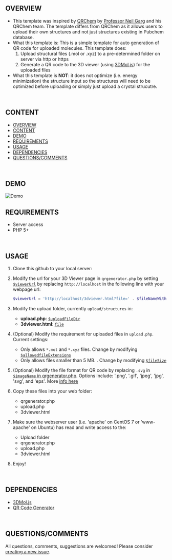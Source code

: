 ## OVERVIEW

- This template was inspired by [QRChem](https://qrchem.net) by [Professor Neil Garg](https://garg.chem.ucla.edu/) and his QRChem team. The template differs from QRChem as it allows users to upload their own structures and not just structures existing in Pubchem database.
- What this template is: This is a simple template for auto generation of QR code for uploaded molecules. This template does:
  1. Upload structural files (.mol or .xyz) to a pre-determined folder on server via http or https
  2. Generate a QR code to the 3D viewer (using [3DMol.js](http://3dmol.csb.pitt.edu/)) for the uploaded files
- What this template is **NOT**: it does not optimize (i.e. energy minimization) the structure input so the structures will need to be optimized before uploading or simply just upload a crystal strucutre.
<br/>

## CONTENT

- [OVERVIEW](#overview)
- [CONTENT](#content)
- [DEMO](#demo)
- [REQUIREMENTS](#requirements)
- [USAGE](#usage)
- [DEPENDENCIES](#dependencies)
- [QUESTIONS/COMMENTS](#questionscomments)
<br/>

## DEMO

![Demo](docs/demo.gif)
<br/>

## REQUIREMENTS

- Server access
- PHP 5+
<br/>

## USAGE

1. Clone this github to your local server:
2. Modify the url for your 3D Viewer page in `qrgenerator.php` by setting [`$viewerUrl`](qrgenerator.php#L78) by replacing `http://localhost` in the following line with your webpage url:

   ```php
   $viewerUrl = 'http://localhost/3dviewer.html?file=' . $fileNameWithoutExtension;
   ```

3. Modify the upload folder, currently `upload/structures` in:
   - **upload.php**: [`$uploadFileDir`](upload.php#L34)
   - **3dviewer.html**: [`file`](3dviewer.html#L49)

4. (Optional) Modify the requirement for uploaded files in `upload.php`. Current settings:
   - Only allows `*.mol` and `*.xyz` files. Change by modifying [`$allowedfileExtensions`](upload.php#L25)
   - Only allows files smaller than 5 MB. . Change by modifying [`$fileSize`](upload.php#L27)

5. (Optional) Modify the file format for QR code by replacing `.svg` in [`$imageName` in qrgenerator.php](qrgenerator.php#L85). Options include: '.png', '.gif', 'jpeg', 'jpg', 'svg', and 'eps'. More [info here](http://goqr.me/api/doc/create-qr-code/#param_format)
   
6. Copy these files into your web folder:
   - qrgenerator.php
   - upload.php
   - 3dviewer.html

7. Make sure the webserver user (i.e. 'apache' on CentOS 7 or 'www-apache' on Ubuntu) has read and write access to the:
   - Upload folder
   - qrgenerator.php
   - upload.php
   - 3dviewer.html
  
8. Enjoy!
<br/>


## DEPENDENCIES

- [3DMol.js](http://3dmol.csb.pitt.edu/)
- [QR Code Generator](http://goqr.me/)
<br/>


## QUESTIONS/COMMENTS

All questions, comments, suggestions are welcomed! Please consider [creating a new issue](https://github.com/khoivan88/qr-generator-3dview/issues/new).
